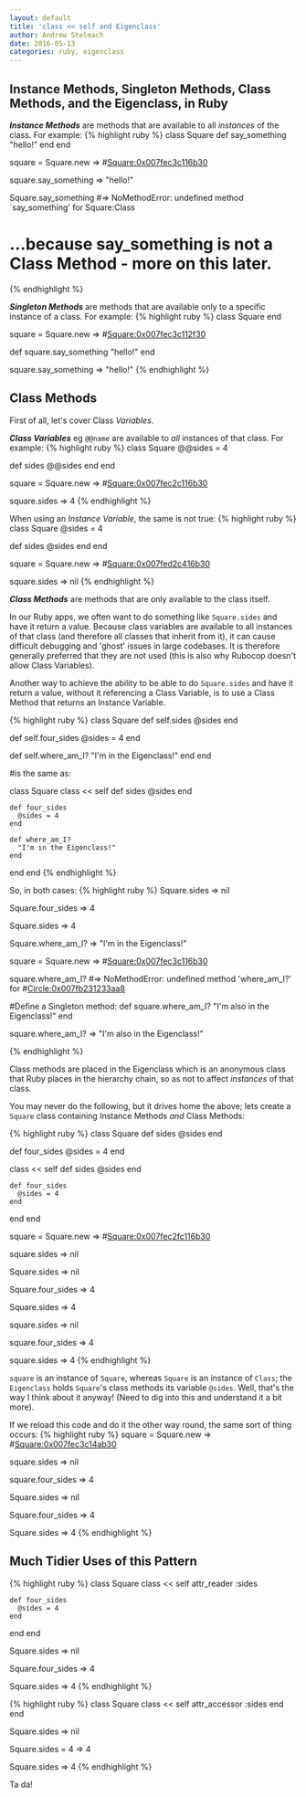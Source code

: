 ```yaml
---
layout: default
title: 'class << self and Eigenclass'
author: Andrew Stelmach
date: 2016-05-13
categories: ruby, eigenclass
---
```


Instance Methods, Singleton Methods, Class Methods, and the Eigenclass, in Ruby
------

***Instance Methods*** are methods that are available to all _instances_ of the class. For example:
{% highlight ruby %}
class Square
  def say_something
    "hello!"
  end
end

square = Square.new
=> #<Square:0x007fec3c116b30>

square.say_something
=> "hello!"

Square.say_something
#=> NoMethodError: undefined method `say_something' for Square:Class
# ...because say_something is not a Class Method - more on this later.
{% endhighlight %}

***Singleton Methods*** are methods that are available only to a specific instance of a class. For example:
{% highlight ruby %}
class Square
end

square = Square.new
=> #<Square:0x007fec3c112f30>

def square.say_something
  "hello!"
end

square.say_something
=> "hello!"
{% endhighlight %}

Class Methods
------

First of all, let's cover Class _Variables_.

***Class Variables*** eg `@@name` are available to *all* instances of that class. For example:
{% highlight ruby %}
class Square
  @@sides = 4

  def sides
    @@sides
  end
end

square = Square.new
=> #<Square:0x007fec2c116b30>

square.sides
=> 4
{% endhighlight %}

When using an _Instance Variable_, the same is not true:
{% highlight ruby %}
class Square
  @sides = 4

  def sides
    @sides
  end
end

square = Square.new
=> #<Square:0x007fed2c416b30>

square.sides
=> nil
{% endhighlight %}

***Class Methods*** are methods that are only available to the class itself.

In our Ruby apps, we often want to do something like `Square.sides` and have it return a value.  Because class variables are available to all instances of that class (and therefore all classes that inherit from it), it can cause difficult debugging and 'ghost' issues in large codebases. It is therefore generally preferred that they are not used (this is also why Rubocop doesn't allow Class Variables).

Another way to achieve the ability to be able to do `Square.sides` and have it return a value, without it referencing a Class Variable, is to use a Class Method that returns an Instance Variable.

{% highlight ruby %}
class Square
  def self.sides
    @sides
  end

  def self.four_sides
    @sides = 4
  end

  def self.where_am_I?
    "I'm in the Eigenclass!"
  end
end

#is the same as:

class Square
  class << self
    def sides
      @sides
    end

    def four_sides
      @sides = 4
    end

    def where_am_I?
      "I'm in the Eigenclass!"
    end
  end
end
{% endhighlight %}

So, in both cases:
{% highlight ruby %}
Square.sides
=> nil

Square.four_sides
=> 4

Square.sides
=> 4

Square.where_am_I?
=> "I'm in the Eigenclass!"

square = Square.new
=> #<Square:0x007fec3c116b30>

square.where_am_I?
#=> NoMethodError: undefined method 'where_am_I?' for #<Circle:0x007fb231233aa8>

#Define a Singleton method:
def square.where_am_I?
  "I'm also in the Eigenclass!"
end

square.where_am_I?
=> "I'm also in the Eigenclass!"

{% endhighlight %}

Class methods are placed in the Eigenclass which is an anonymous class that Ruby places in the hierarchy chain, so as not to affect _instances_ of that class.

You may never do the following, but it drives home the above; lets create a `Square` class containing Instance Methods _and_ Class Methods:

{% highlight ruby %}
class Square
  def sides
    @sides
  end

  def four_sides
    @sides = 4
  end

  class << self
    def sides
      @sides
    end

    def four_sides
      @sides = 4
    end
  end
end

square = Square.new
=> #<Square:0x007fec2fc116b30>

square.sides
=> nil

Square.sides
=> nil

Square.four_sides
=> 4

Square.sides
=> 4

square.sides
=> nil

square.four_sides
=> 4

square.sides
=> 4
{% endhighlight %}

`square` is an instance of `Square`, whereas `Square` is an instance of `Class`; the `Eigenclass` holds `Square`'s class methods its variable `@sides`. Well, that's the way I think about it anyway! (Need to dig into this and understand it a bit more).

If we reload this code and do it the other way round, the same sort of thing occurs:
{% highlight ruby %}
square = Square.new
=> #<Square:0x007fec3c14ab30>

square.sides
=> nil

square.four_sides
=> 4

Square.sides
=> nil

Square.four_sides
=> 4

Square.sides
=> 4
{% endhighlight %}

Much Tidier Uses of this Pattern
------

{% highlight ruby %}
class Square
  class << self
    attr_reader :sides

    def four_sides
      @sides = 4
    end
  end
end

Square.sides
=> nil

Square.four_sides
=> 4

Square.sides
=> 4
{% endhighlight %}

{% highlight ruby %}
class Square
  class << self
    attr_accessor :sides
  end
end

Square.sides
=> nil

Square.sides = 4
=> 4

Square.sides
=> 4
{% endhighlight %}

Ta da!
